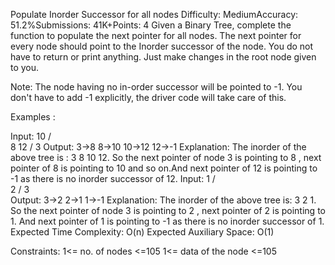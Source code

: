 Populate Inorder Successor for all nodes
Difficulty: MediumAccuracy: 51.2%Submissions: 41K+Points: 4
Given a Binary Tree, complete the function to populate the next pointer for all nodes. The next pointer for every node should point to the Inorder successor of the node.
You do not have to return or print anything. Just make changes in the root node given to you.

Note: The node having no in-order successor will be pointed to -1. You don't have to add -1 explicitly, the driver code will take care of this.

Examples :

Input:
       10
       /  \
      8   12
     /
    3
Output: 3->8 8->10 10->12 12->-1
Explanation: The inorder of the above tree is : 3 8 10 12. So the next pointer of node 3 is pointing to 8 , next pointer of 8 is pointing to 10 and so on.And next pointer of 12 is pointing to -1 as there is no inorder successor of 12.
Input:
       1
      /  
     2 
   /
 3  
Output: 3->2 2->1 1->-1
Explanation: The inorder of the above tree is: 3 2 1. So the next pointer of node 3 is pointing to 2 , next pointer of 2 is pointing to 1. And next pointer of 1 is pointing to -1 as there is no inorder successor of 1.
Expected Time Complexity: O(n)
Expected Auxiliary Space: O(1)

Constraints:
1<= no. of nodes <=105
1<= data of the node <=105